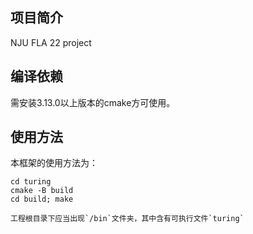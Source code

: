 ## 项目简介

NJU FLA 22 project

## 编译依赖

需安装3.13.0以上版本的cmake方可使用。


## 使用方法

本框架的使用方法为：

```
cd turing
cmake -B build
cd build; make

工程根目录下应当出现`/bin`文件夹，其中含有可执行文件`turing`
